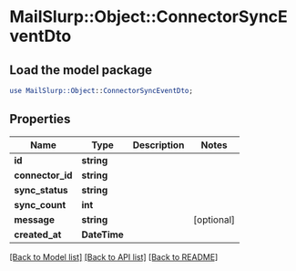 # MailSlurp::Object::ConnectorSyncEventDto

## Load the model package
```perl
use MailSlurp::Object::ConnectorSyncEventDto;
```

## Properties
Name | Type | Description | Notes
------------ | ------------- | ------------- | -------------
**id** | **string** |  | 
**connector_id** | **string** |  | 
**sync_status** | **string** |  | 
**sync_count** | **int** |  | 
**message** | **string** |  | [optional] 
**created_at** | **DateTime** |  | 

[[Back to Model list]](../README#documentation-for-models) [[Back to API list]](../README#documentation-for-api-endpoints) [[Back to README]](../README)


